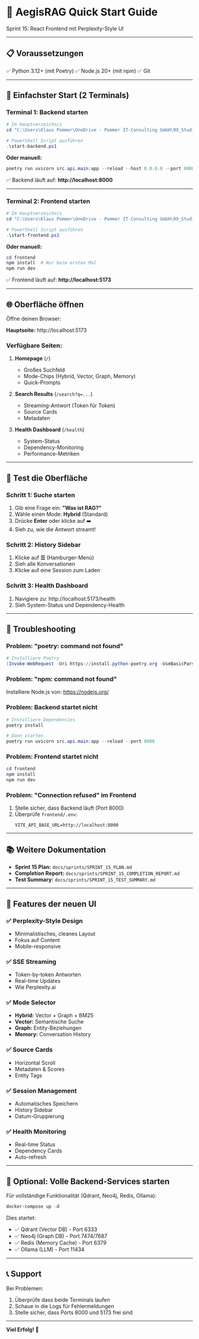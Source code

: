 # 🚀 AegisRAG Quick Start Guide

Sprint 15: React Frontend mit Perplexity-Style UI

---

## 📋 Voraussetzungen

✅ Python 3.12+ (mit Poetry)
✅ Node.js 20+ (mit npm)
✅ Git

---

## 🎯 Einfachster Start (2 Terminals)

### Terminal 1: Backend starten

```powershell
# Im Hauptverzeichnis
cd "C:\Users\Klaus Pommer\OneDrive - Pommer IT-Consulting GmbH\99_Studium_Klaus\AEGIS_Rag"

# PowerShell Script ausführen
.\start-backend.ps1
```

**Oder manuell:**
```powershell
poetry run uvicorn src.api.main:app --reload --host 0.0.0.0 --port 8000
```

✅ Backend läuft auf: **http://localhost:8000**

---

### Terminal 2: Frontend starten

```powershell
# Im Hauptverzeichnis
cd "C:\Users\Klaus Pommer\OneDrive - Pommer IT-Consulting GmbH\99_Studium_Klaus\AEGIS_Rag"

# PowerShell Script ausführen
.\start-frontend.ps1
```

**Oder manuell:**
```powershell
cd frontend
npm install  # Nur beim ersten Mal
npm run dev
```

✅ Frontend läuft auf: **http://localhost:5173**

---

## 🌐 Oberfläche öffnen

Öffne deinen Browser:

**Hauptseite:** http://localhost:5173

### Verfügbare Seiten:

1. **Homepage** (`/`)
   - Großes Suchfeld
   - Mode-Chips (Hybrid, Vector, Graph, Memory)
   - Quick-Prompts

2. **Search Results** (`/search?q=...`)
   - Streaming-Antwort (Token für Token)
   - Source Cards
   - Metadaten

3. **Health Dashboard** (`/health`)
   - System-Status
   - Dependency-Monitoring
   - Performance-Metriken

---

## 🧪 Test die Oberfläche

### Schritt 1: Suche starten
1. Gib eine Frage ein: **"Was ist RAG?"**
2. Wähle einen Mode: **Hybrid** (Standard)
3. Drücke **Enter** oder klicke auf ➡️
4. Sieh zu, wie die Antwort streamt!

### Schritt 2: History Sidebar
1. Klicke auf **☰** (Hamburger-Menü)
2. Sieh alle Konversationen
3. Klicke auf eine Session zum Laden

### Schritt 3: Health Dashboard
1. Navigiere zu: http://localhost:5173/health
2. Sieh System-Status und Dependency-Health

---

## 🐛 Troubleshooting

### Problem: "poetry: command not found"
```powershell
# Installiere Poetry
(Invoke-WebRequest -Uri https://install.python-poetry.org -UseBasicParsing).Content | python -
```

### Problem: "npm: command not found"
Installiere Node.js von: https://nodejs.org/

### Problem: Backend startet nicht
```powershell
# Installiere Dependencies
poetry install

# Dann starten
poetry run uvicorn src.api.main:app --reload --port 8000
```

### Problem: Frontend startet nicht
```powershell
cd frontend
npm install
npm run dev
```

### Problem: "Connection refused" im Frontend
1. Stelle sicher, dass Backend läuft (Port 8000)
2. Überprüfe `frontend/.env`:
   ```
   VITE_API_BASE_URL=http://localhost:8000
   ```

---

## 📚 Weitere Dokumentation

- **Sprint 15 Plan:** `docs/sprints/SPRINT_15_PLAN.md`
- **Completion Report:** `docs/sprints/SPRINT_15_COMPLETION_REPORT.md`
- **Test Summary:** `docs/sprints/SPRINT_15_TEST_SUMMARY.md`

---

## 🎨 Features der neuen UI

### ✅ Perplexity-Style Design
- Minimalistisches, cleanes Layout
- Fokus auf Content
- Mobile-responsive

### ✅ SSE Streaming
- Token-by-token Antworten
- Real-time Updates
- Wie Perplexity.ai

### ✅ Mode Selector
- **Hybrid:** Vector + Graph + BM25
- **Vector:** Semantische Suche
- **Graph:** Entity-Beziehungen
- **Memory:** Conversation History

### ✅ Source Cards
- Horizontal Scroll
- Metadaten & Scores
- Entity Tags

### ✅ Session Management
- Automatisches Speichern
- History Sidebar
- Datum-Gruppierung

### ✅ Health Monitoring
- Real-time Status
- Dependency Cards
- Auto-refresh

---

## 🚀 Optional: Volle Backend-Services starten

Für vollständige Funktionalität (Qdrant, Neo4j, Redis, Ollama):

```powershell
docker-compose up -d
```

Dies startet:
- ✅ Qdrant (Vector DB) - Port 6333
- ✅ Neo4j (Graph DB) - Port 7474/7687
- ✅ Redis (Memory Cache) - Port 6379
- ✅ Ollama (LLM) - Port 11434

---

## 📞 Support

Bei Problemen:
1. Überprüfe dass beide Terminals laufen
2. Schaue in die Logs für Fehlermeldungen
3. Stelle sicher, dass Ports 8000 und 5173 frei sind

---

**Viel Erfolg! 🎉**
